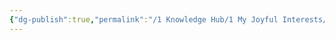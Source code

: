 ```yaml
---
{"dg-publish":true,"permalink":"/1 Knowledge Hub/1 My Joyful Interests/People/Others/Venkateswarlu/","noteIcon":""}
---
```



